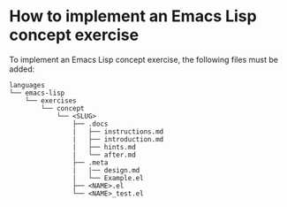 # How to implement an Emacs Lisp concept exercise

To implement an Emacs Lisp concept exercise, the following files must be added:

```
languages
└── emacs-lisp
    └── exercises
        └── concept
            └── <SLUG>
                ├── .docs
                |   ├── instructions.md
                |   ├── introduction.md
                |   ├── hints.md
                |   └── after.md
                ├── .meta
                |   |── design.md
                |   └── Example.el
                ├── <NAME>.el
                └── <NAME>_test.el
```
